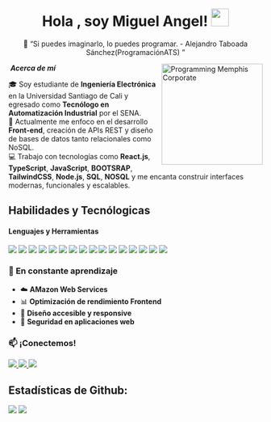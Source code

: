 <h1 align="center"><b>Hola , soy Miguel Angel!  </b><img src="https://media.giphy.com/media/hvRJCLFzcasrR4ia7z/giphy.gif" width="35"></h1>
<p align="center">🧠 “Si puedes imaginarlo, lo puedes programar. - Alejandro Taboada Sánchez(ProgramaciónATS) ”</p> 

<!--  -->
<img align="right" width="200px" alt="Programming Memphis Corporate" src="https://cdni.iconscout.com/illustration/premium/thumb/employee-attending-an-online-meeting-illustration-download-in-svg-png-gif-file-formats--digital-video-conference-business-call-corporate-pack-illustrations-10974740.png" />


&nbsp;***Acerca de mí***

🎓 Soy estudiante de **Ingeniería Electrónica** en la Universidad Santiago de Cali y egresado como **Tecnólogo en Automatización Industrial** por el SENA.  
💼 Actualmente me enfoco en el desarrollo **Front-end**, creación de APIs REST y diseño de bases de datos tanto relacionales como NoSQL.  
💻 Trabajo con tecnologías como **React.js**, **TypeScript**, **JavaScript**, **BOOTSRAP**, **TailwindCSS**, **Node.js**, **SQL**, **NOSQL** y me encanta construir interfaces modernas, funcionales y escalables.  


## Habilidades y Tecnólogicas

<h4> Lenguajes y Herramientas </h4>
<span> 

  <img src="https://img.shields.io/badge/HTML5-E34F26?style=for-the-badge&logo=html5&logoColor=white">
  <img src="https://img.shields.io/badge/CSS3-1572B6?style=for-the-badge&logo=css3&logoColor=white">
  <img src="https://img.shields.io/badge/JavaScript-F7DF1E?style=for-the-badge&logo=javascript&logoColor=black">
  <img src= "https://img.shields.io/badge/typescript-%23007ACC.svg?style=for-the-badge&logo=typescript&logoColor=white">
  <img src="https://img.shields.io/badge/react-%2320232a.svg?style=for-the-badge&logo=react&logoColor=%2361DAFB">
  <img src="https://img.shields.io/badge/python-3670A0?style=for-the-badge&logo=python&logoColor=ffdd54">
  <img src="https://img.shields.io/badge/node.js-6DA55F?style=for-the-badge&logo=node.js&logoColor=white">
  <img src="https://img.shields.io/badge/MySQL-00000F?style=for-the-badge&logo=mysql&logoColor=white">
  <img src="https://img.shields.io/badge/postgres-%23316192.svg?style=for-the-badge&logo=postgresql&logoColor=white">
  <img src="https://img.shields.io/badge/sqlite-%2307405e.svg?style=for-the-badge&logo=sqlite&logoColor=white">
  <img src="https://img.shields.io/badge/MongoDB-%234ea94b.svg?style=for-the-badge&logo=mongodb&logoColor=white">
  <img src="https://img.shields.io/badge/firebase-a08021?style=for-the-badge&logo=firebase&logoColor=ffcd34">
  <img src="https://img.shields.io/badge/tailwindcss-%2338B2AC.svg?style=for-the-badge&logo=tailwind-css&logoColor=white">
  <img src="https://img.shields.io/badge/bootstrap-%238511FA.svg?style=for-the-badge&logo=bootstrap&logoColor=white">
  <img src="https://img.shields.io/badge/Git-F05032?style=for-the-badge&logo=git&logoColor=white">
  <img src="https://img.shields.io/badge/github-%23121011.svg?style=for-the-badge&logo=github&logoColor=white">
  
</span>

### 🧠 En constante aprendizaje

- ☁️ **AMazon Web Services**
- 📊 **Optimización de rendimiento Frontend**
- 🎨 **Diseño accesible y responsive**
- 🔐 **Seguridad en aplicaciones web**


### 📫 ¡Conectemos!

<p>
  <a href="mailto:miguel.delta21@gmail.com">
    <img src="https://img.shields.io/badge/Email-miguel.delta21@gmail.com-D14836?style=for-the-badge&logo=gmail&logoColor=white" />
  </a>
  <a href="https://github.com/DevilsWillCry" target="_blank">
    <img src="https://img.shields.io/badge/GitHub-DevilsWillCry-181717?style=for-the-badge&logo=github" />
  </a>
  <a href="https://www.linkedin.com/in/miguel-angel-meñaca-coral" target="_blank">
    <img src="https://img.shields.io/badge/LinkedIn-Miguel%20A.%20Meñaca%20Coral-0077B5?style=for-the-badge&logo=linkedin" />
  </a>

<h2>Estadísticas de Github: </h2> 

[![](https://github-readme-stats.vercel.app/api?username=DevilsWillCry&show_icons=true&theme=tokyonight&hide_border=true&locale=en)](https://github.com/DevilsWillCry)
[![](https://github-readme-streak-stats.herokuapp.com/?user=DevilsWillCry&theme=material-palenight)](https://github.com/DevilsWillCry)
</div>
